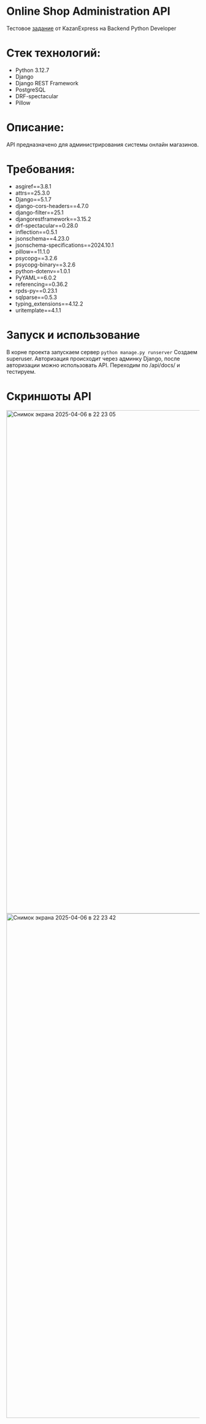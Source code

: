 # Online Shop Administration API

Тестовое [задание](https://github.com/Hexlet/ru-test-assignments/blob/main/backend/Python/KazanExpress/README.md) от KazanExpress на Backend Python Developer

# Стек технологий:

- Python 3.12.7
- Django
- Django REST Framework
- PostgreSQL
- DRF-spectacular
- Pillow

# Описание:

API предназначено для администрирования системы онлайн магазинов.

# Требования:

- asgiref==3.8.1
- attrs==25.3.0
- Django==5.1.7
- django-cors-headers==4.7.0
- django-filter==25.1
- djangorestframework==3.15.2
- drf-spectacular==0.28.0
- inflection==0.5.1
- jsonschema==4.23.0
- jsonschema-specifications==2024.10.1
- pillow==11.1.0
- psycopg==3.2.6
- psycopg-binary==3.2.6
- python-dotenv==1.0.1
- PyYAML==6.0.2
- referencing==0.36.2
- rpds-py==0.23.1
- sqlparse==0.5.3
- typing_extensions==4.12.2
- uritemplate==4.1.1

# Запуск и использование

В корне проекта запускаем сервер ```python manage.py runserver``` Создаем superuser. Авторизация происходит через админку Django, после авторизации можно использовать API. Переходим по /api/docs/ и тестируем.

# Скриншоты API

<img width="1312" alt="Снимок экрана 2025-04-06 в 22 23 05" src="https://github.com/user-attachments/assets/eb2abb61-a608-44f4-af2d-b48eb1a0543e" />
<img width="1315" alt="Снимок экрана 2025-04-06 в 22 23 42" src="https://github.com/user-attachments/assets/9abc3288-0622-43a3-835b-46aaf7fb9e9d" />

